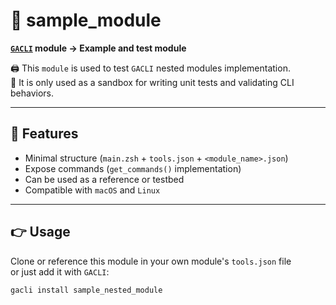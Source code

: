 # 🧩 sample_module

**[`GACLI`](https://github.com/guillaumeast/gacli) module → Example and test module**

🖨️ This `module` is used to test `GACLI` nested modules implementation.  
🧪 It is only used as a sandbox for writing unit tests and validating CLI behaviors.

---

## 🎁 Features

- Minimal structure (`main.zsh` + `tools.json` + `<module_name>.json`)
- Expose commands (`get_commands()` implementation)
- Can be used as a reference or testbed
- Compatible with `macOS` and `Linux`

---

## 👉 Usage

Clone or reference this module in your own module's `tools.json` file  
or just add it with `GACLI`:

```bash
gacli install sample_nested_module
```
